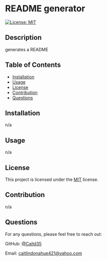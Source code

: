 # README generator

[![License: MIT](https://img.shields.io/badge/License-MIT-yellow.svg)](https://opensource.org/licenses/MIT)

## Description

generates a README

## Table of Contents

- [Installation](#installation)
- [Usage](#usage)
- [License](#license)
- [Contribution](#contribution)
- [Questions](#questions)

## Installation

n/a

## Usage

n/a

## License

This project is licensed under the [MIT](https://opensource.org/licenses/MIT) license.

## Contribution

n/a

## Questions

For any questions, please feel free to reach out:

GitHub: [@Caitd35](https://github.com/Caitd35)

Email: caitlindonahue421@yahoo.com
